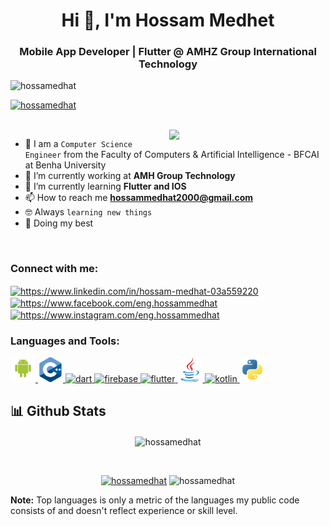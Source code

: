 <h1 align="center">Hi 👋, I'm Hossam Medhet</h1>

<h3 align="center">Mobile App Developer | Flutter @ AMHZ Group International Technology</h3>

<p align="left"> <img src="https://komarev.com/ghpvc/?username=hossamedhat&label=Profile%20views&color=0e75b6&style=flat" alt="hossamedhat" /> </p>

<p align="left"> <a href="https://github.com/ryo-ma/github-profile-trophy"><img src="https://github-profile-trophy.vercel.app/?username=hossamedhat" alt="hossamedhat" /></a> </p>

<br>
<img align="right" src="https://user-images.githubusercontent.com/63050133/156676671-d5b2e362-97d4-4404-9447-dd71ddfea82f.gif" width = 250px/>

- :school: I am a `Computer Science Engineer` from the Faculty of Computers & Artificial Intelligence -
BFCAI at Benha University
- 🔭 I’m currently working at **AMH Group Technology**
- 🌱 I’m currently learning **Flutter and IOS**
- 📫 How to reach me **hossammedhat2000@gmail.com**
- :nerd_face: Always `learning new things`
- 🐼 Doing my best 

<br>



<h3 align="left">Connect with me:</h3>
<p align="left">
<a href="https://linkedin.com/in/https://www.linkedin.com/in/hossam-medhat-03a559220" target="blank"><img align="center" src="https://raw.githubusercontent.com/rahuldkjain/github-profile-readme-generator/master/src/images/icons/Social/linked-in-alt.svg" alt="https://www.linkedin.com/in/hossam-medhat-03a559220" height="30" width="40" /></a>
<a href="https://fb.com/https://www.facebook.com/hossam.elfnan.1" target="blank"><img align="center" src="https://raw.githubusercontent.com/rahuldkjain/github-profile-readme-generator/master/src/images/icons/Social/facebook.svg" alt="https://www.facebook.com/eng.hossammedhat" height="30" width="40" /></a>
<a href="https://instagram.com/https://www.instagram.com/eng.hossammedhat" target="blank"><img align="center" src="https://raw.githubusercontent.com/rahuldkjain/github-profile-readme-generator/master/src/images/icons/Social/instagram.svg" alt="https://www.instagram.com/eng.hossammedhat" height="30" width="40" /></a>
</p>

<h3 align="left">Languages and Tools:</h3>
<p align="left"> <a href="https://developer.android.com" target="_blank" rel="noreferrer"> <img src="https://raw.githubusercontent.com/devicons/devicon/master/icons/android/android-original-wordmark.svg" alt="android" width="40" height="40"/> </a> <a href="https://www.w3schools.com/cpp/" target="_blank" rel="noreferrer"> <img src="https://raw.githubusercontent.com/devicons/devicon/master/icons/cplusplus/cplusplus-original.svg" alt="cplusplus" width="40" height="40"/> </a> <a href="https://dart.dev" target="_blank" rel="noreferrer"> <img src="https://www.vectorlogo.zone/logos/dartlang/dartlang-icon.svg" alt="dart" width="40" height="40"/> </a> <a href="https://firebase.google.com/" target="_blank" rel="noreferrer"> <img src="https://www.vectorlogo.zone/logos/firebase/firebase-icon.svg" alt="firebase" width="40" height="40"/> </a> <a href="https://flutter.dev" target="_blank" rel="noreferrer"> <img src="https://www.vectorlogo.zone/logos/flutterio/flutterio-icon.svg" alt="flutter" width="40" height="40"/> </a> <a href="https://www.java.com" target="_blank" rel="noreferrer"> <img src="https://raw.githubusercontent.com/devicons/devicon/master/icons/java/java-original.svg" alt="java" width="40" height="40"/> </a> <a href="https://kotlinlang.org" target="_blank" rel="noreferrer"> <img src="https://www.vectorlogo.zone/logos/kotlinlang/kotlinlang-icon.svg" alt="kotlin" width="40" height="40"/> </a> <a href="https://www.python.org" target="_blank" rel="noreferrer"> <img src="https://raw.githubusercontent.com/devicons/devicon/master/icons/python/python-original.svg" alt="python" width="40" height="40"/> </a> </p>

## 📊 Github Stats


<p align="center"><img align="center" src="https://github-readme-streak-stats.herokuapp.com/?user=hossamedhat&theme=tokyonight_duo" alt="hossamedhat" /></p>

<br/>
  <p align="center">
    <a href="https://github.com/anuraghazra/github-readme-stats">
	    <img height="230px" src="https://github-readme-stats.vercel.app/api?username=hossamedhat&show_icons=true&count_private=true&theme=tokyonight&locale=en&layout=compact" alt="hossamedhat" /></a>
	  <img src="https://github-readme-stats.vercel.app/api/top-langs?username=hossamedhat&langs_count=10&show_icons=true&locale=en&theme=tokyonight" alt="hossamedhat" height="230px"/>
<br/>


<b>Note:</b> Top languages is only a metric of the languages my public code consists of and doesn't reflect experience or skill level.
  </p>




